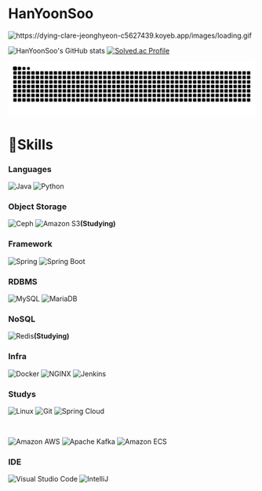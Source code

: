 # HanYoonSoo 

<img src="https://dying-clare-jeonghyeon-c5627439.koyeb.app/api/v1/svg/languages?nickname=HanYoonSoo&theme=DARK" alt="https://dying-clare-jeonghyeon-c5627439.koyeb.app/images/loading.gif">

![HanYoonSoo's GitHub stats](https://github-readme-stats.vercel.app/api?username=HanYoonSoo&show_icons=true&theme=radical)
[![Solved.ac Profile](http://mazassumnida.wtf/api/v2/generate_badge?boj=dktkaemfl12)](https://solved.ac/dktkaemfl12/)


![snake gif](https://github.com/HanYoonSoo/HanYoonSoo/blob/output/github-contribution-grid-snake.svg)


# 💪Skills
### Languages
![Java](https://img.shields.io/badge/Java-007396.svg?&style=for-the-badge&logo=Java&logoColor=white)
![Python](https://img.shields.io/badge/Python-3776AB.svg?&style=for-the-badge&logo=Python&logoColor=white)

### Object Storage
![Ceph](https://img.shields.io/badge/Ceph-EF5C55.svg?&style=for-the-badge&logo=Ceph&logoColor=white)
![Amazon S3](https://img.shields.io/badge/Amazon%20S3-569A31.svg?&style=for-the-badge&logo=Amazon%20S3&logoColor=white)**(Studying)**<br>

### Framework
![Spring](https://img.shields.io/badge/Spring-6DB33F.svg?&style=for-the-badge&logo=Spring&logoColor=white)
![Spring Boot](https://img.shields.io/badge/Spring%20Boot-6DB33F.svg?&style=for-the-badge&logo=Spring%20Boot&logoColor=white)

### RDBMS
![MySQL](https://img.shields.io/badge/MySQL-4479A1.svg?&style=for-the-badge&logo=MySQL&logoColor=white)
![MariaDB](https://img.shields.io/badge/MariaDB-003545.svg?&style=for-the-badge&logo=MariaDB&logoColor=white)

### NoSQL
![Redis](https://img.shields.io/badge/Redis-DC382D.svg?&style=for-the-badge&logo=Redis&logoColor=white)**(Studying)**<br>

### Infra
![Docker](https://img.shields.io/badge/Docker-2496ED.svg?&style=for-the-badge&logo=Docker&logoColor=white)
![NGINX](https://img.shields.io/badge/NGINX-009639.svg?&style=for-the-badge&logo=NGINX&logoColor=white)
![Jenkins](https://img.shields.io/badge/Jenkins-D24939.svg?&style=for-the-badge&logo=Jenkins&logoColor=black)

### Studys
![Linux](https://img.shields.io/badge/Linux-FCC624.svg?&style=for-the-badge&logo=Linux&logoColor=white)
![Git](https://img.shields.io/badge/Git-F05032.svg?&style=for-the-badge&logo=Git&logoColor=white)
![Spring Cloud](https://img.shields.io/badge/Spring%20Cloud-6DB33F.svg?&style=for-the-badge&logo=Spring%20Cloud&logoColor=white)

<br>

![Amazon AWS](https://img.shields.io/badge/Amazon%20AWS-232F3E.svg?&style=for-the-badge&logo=Amazon%20AWS&logoColor=white)
![Apache Kafka](https://img.shields.io/badge/Apache%20Kafka-231F20.svg?&style=for-the-badge&logo=Apache%20Kafka&logoColor=white)
![Amazon ECS](https://img.shields.io/badge/Amazon%20ECS-FF9900.svg?&style=for-the-badge&logo=Amazon%20ECS&logoColor=white)


### IDE
![Visual Studio Code](https://img.shields.io/badge/Visual%20Studio%20Code-007ACC.svg?&style=for-the-badge&logo=Visual%20Studio%20Code&logoColor=white)
![IntelliJ](https://img.shields.io/badge/IntelliJ%20IDEA-000000.svg?&style=for-the-badge&logo=IntelliJ%20IDEA&logoColor=white)



  





